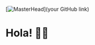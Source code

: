 [![MasterHead]([https://www.google.com/url?sa=i&url=https%3A%2F%2Fwww.vecteezy.com%2Fvector-art%2F1759768-data-scientist-word-banner&psig=AOvVaw2ikuaEgsFWnQ0sXW0ENq3T&ust=1728112246150000&source=images&cd=vfe&opi=89978449&ved=0CBQQjRxqFwoTCKDg4PWV9IgDFQAAAAAdAAAAABAY](https://static.vecteezy.com/system/resources/thumbnails/000/701/690/small/abstract-polygonal-banner-background.jpg))](your GitHub link)

# Hola! 👋🏻


<!--
**yanruwu/yanruwu** is a ✨ _special_ ✨ repository because its `README.md` (this file) appears on your GitHub profile.

Here are some ideas to get you started:

- 🔭 I’m currently working on ...
- 🌱 I’m currently learning ...
- 👯 I’m looking to collaborate on ...
- 🤔 I’m looking for help with ...
- 💬 Ask me about ...
- 📫 How to reach me: ...
- 😄 Pronouns: ...
- ⚡ Fun fact: ...
-->
